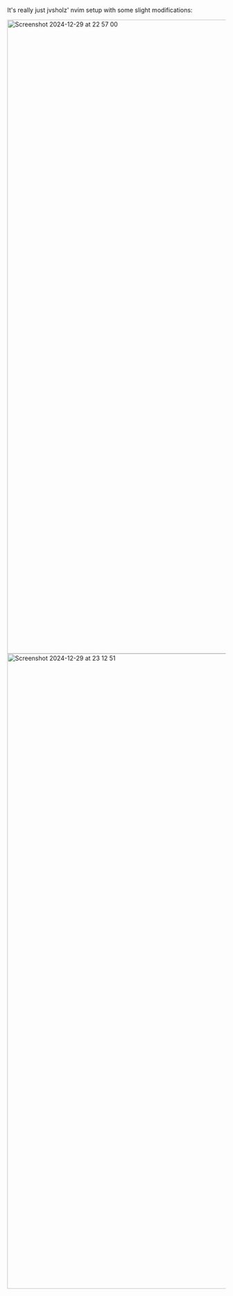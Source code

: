 It's really just jvsholz' nvim setup with some slight modifications:

<img width="1461" alt="Screenshot 2024-12-29 at 22 57 00" src="https://github.com/user-attachments/assets/b87756cf-d5d4-4ba0-ad51-840d176e3dcc" />


<img width="1464" alt="Screenshot 2024-12-29 at 23 12 51" src="https://github.com/user-attachments/assets/73c9d8bd-12ae-48e7-b7bf-f4c92d65a44a" />
